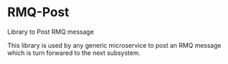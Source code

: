 # RMQ-Post
Library to Post RMQ message

This library is used by any generic microservice to post an RMQ message which is turn forwared to the next subsystem.
